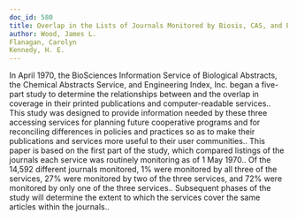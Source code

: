 ```yaml
---
doc_id: 580
title: Overlap in the Lists of Journals Monitored by Biosis, CAS, and Ei
author: Wood, James L.
Flanagan, Carolyn
Kennedy, H. E.
---
```


In April 1970, the BioSciences Information Service of Biological Abstracts, 
the Chemical Abstracts Service, and Engineering Index, Inc. began a five-part
study to determine the relationships between and the overlap in coverage in
their printed publications and computer-readable services.. This study was 
designed to provide information needed by these three accessing services for 
planning future cooperative programs and for reconciling differences in policies
and practices so as to make their publications and services more useful to their
user communities..
   This paper is based on the first part of the study, which compared listings 
of the journals each service was routinely monitoring as of 1 May 1970.. Of the
14,592 different journals monitored, 1% were monitored by all three of the
services, 27% were monitored by two of the three services, and 72% were 
monitored by only one of the three services.. Subsequent phases of the study
will determine the extent to which the services cover the same articles within
the journals..
